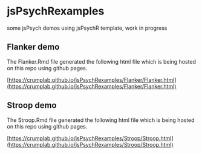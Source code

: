 # jsPsychRexamples
some jsPsych demos using jsPsychR template, work in progress

## Flanker demo

The Flanker.Rmd file generated the following html file which is being hosted on this repo using github pages.

[https://crumplab.github.io/jsPsychRexamples/Flanker/Flanker.html](https://crumplab.github.io/jsPsychRexamples/Flanker/Flanker.html)

## Stroop demo

The Stroop.Rmd file generated the following html file which is being hosted on this repo using github pages.

[https://crumplab.github.io/jsPsychRexamples/Stroop/Stroop.html](https://crumplab.github.io/jsPsychRexamples/Stroop/Stroop.html)
